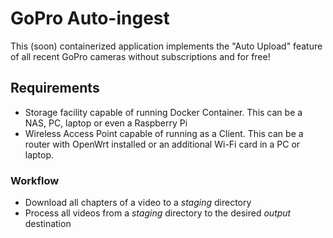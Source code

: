 # GoPro Auto-ingest

This (soon) containerized application implements the "Auto Upload" feature of all recent GoPro cameras without
subscriptions and for free!

## Requirements

- Storage facility capable of running Docker Container. This can be a NAS, PC, laptop or even a Raspberry Pi
- Wireless Access Point capable of running as a Client. This can be a router with OpenWrt installed or an additional
  Wi-Fi card in a PC or laptop.

### Workflow

- Download all chapters of a video to a _staging_ directory
- Process all videos from a _staging_ directory to the desired _output_ destination
